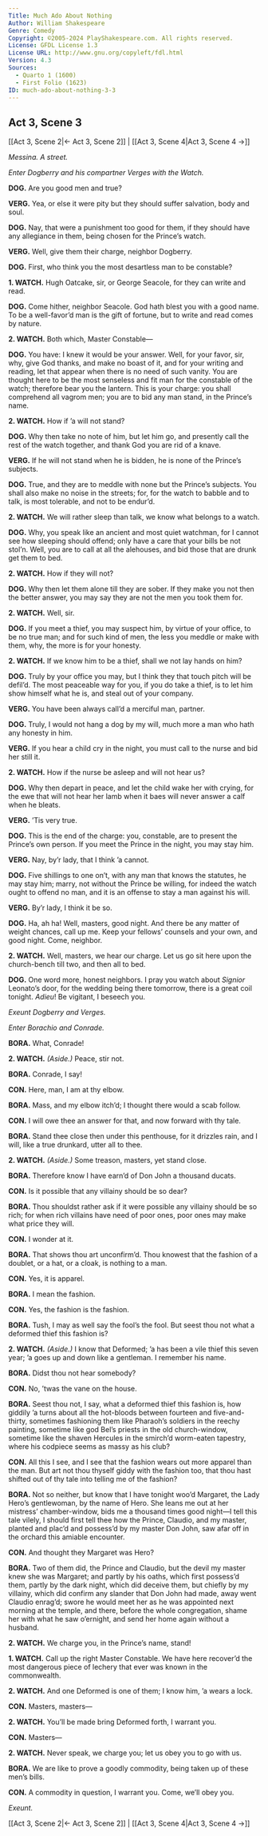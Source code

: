 ```yaml
---
Title: Much Ado About Nothing
Author: William Shakespeare
Genre: Comedy
Copyright: ©2005-2024 PlayShakespeare.com. All rights reserved.
License: GFDL License 1.3
License URL: http://www.gnu.org/copyleft/fdl.html
Version: 4.3
Sources:
  - Quarto 1 (1600)
  - First Folio (1623)
ID: much-ado-about-nothing-3-3
---
```


## Act 3, Scene 3
[[Act 3, Scene 2|← Act 3, Scene 2]] | [[Act 3, Scene 4|Act 3, Scene 4 →]]

*Messina. A street.*

*Enter Dogberry and his compartner Verges with the Watch.*

**DOG.**
Are you good men and true?

**VERG.**
Yea, or else it were pity but they should suffer salvation, body and soul.

**DOG.**
Nay, that were a punishment too good for them, if they should have any allegiance in them, being chosen for the Prince’s watch.

**VERG.**
Well, give them their charge, neighbor Dogberry.

**DOG.**
First, who think you the most desartless man to be constable?

**1. WATCH.**
Hugh Oatcake, sir, or George Seacole, for they can write and read.

**DOG.**
Come hither, neighbor Seacole. God hath blest you with a good name. To be a well-favor’d man is the gift of fortune, but to write and read comes by nature.

**2. WATCH.**
Both which, Master Constable⁠—

**DOG.**
You have: I knew it would be your answer. Well, for your favor, sir, why, give God thanks, and make no boast of it, and for your writing and reading, let that appear when there is no need of such vanity. You are thought here to be the most senseless and fit man for the constable of the watch; therefore bear you the lantern. This is your charge: you shall comprehend all vagrom men; you are to bid any man stand, in the Prince’s name.

**2. WATCH.**
How if ’a will not stand?

**DOG.**
Why then take no note of him, but let him go, and presently call the rest of the watch together, and thank God you are rid of a knave.

**VERG.**
If he will not stand when he is bidden, he is none of the Prince’s subjects.

**DOG.**
True, and they are to meddle with none but the Prince’s subjects. You shall also make no noise in the streets; for, for the watch to babble and to talk, is most tolerable, and not to be endur’d.

**2. WATCH.**
We will rather sleep than talk, we know what belongs to a watch.

**DOG.**
Why, you speak like an ancient and most quiet watchman, for I cannot see how sleeping should offend; only have a care that your bills be not stol’n. Well, you are to call at all the alehouses, and bid those that are drunk get them to bed.

**2. WATCH.**
How if they will not?

**DOG.**
Why then let them alone till they are sober. If they make you not then the better answer, you may say they are not the men you took them for.

**2. WATCH.**
Well, sir.

**DOG.**
If you meet a thief, you may suspect him, by virtue of your office, to be no true man; and for such kind of men, the less you meddle or make with them, why, the more is for your honesty.

**2. WATCH.**
If we know him to be a thief, shall we not lay hands on him?

**DOG.**
Truly by your office you may, but I think they that touch pitch will be defil’d. The most peaceable way for you, if you do take a thief, is to let him show himself what he is, and steal out of your company.

**VERG.**
You have been always call’d a merciful man, partner.

**DOG.**
Truly, I would not hang a dog by my will, much more a man who hath any honesty in him.

**VERG.**
If you hear a child cry in the night, you must call to the nurse and bid her still it.

**2. WATCH.**
How if the nurse be asleep and will not hear us?

**DOG.**
Why then depart in peace, and let the child wake her with crying, for the ewe that will not hear her lamb when it baes will never answer a calf when he bleats.

**VERG.**
’Tis very true.

**DOG.**
This is the end of the charge: you, constable, are to present the Prince’s own person. If you meet the Prince in the night, you may stay him.

**VERG.**
Nay, by’r lady, that I think ’a cannot.

**DOG.**
Five shillings to one on’t, with any man that knows the statutes, he may stay him; marry, not without the Prince be willing, for indeed the watch ought to offend no man, and it is an offense to stay a man against his will.

**VERG.**
By’r lady, I think it be so.

**DOG.**
Ha, ah ha! Well, masters, good night. And there be any matter of weight chances, call up me. Keep your fellows’ counsels and your own, and good night. Come, neighbor.

**2. WATCH.**
Well, masters, we hear our charge. Let us go sit here upon the church-bench till two, and then all to bed.

**DOG.**
One word more, honest neighbors. I pray you watch about *Signior* Leonato’s door, for the wedding being there tomorrow, there is a great coil tonight. *Adieu*! Be vigitant, I beseech you.

*Exeunt Dogberry and Verges.*

*Enter Borachio and Conrade.*

**BORA.**
What, Conrade!

**2. WATCH.**
*(Aside.)*
Peace, stir not.

**BORA.**
Conrade, I say!

**CON.**
Here, man, I am at thy elbow.

**BORA.**
Mass, and my elbow itch’d; I thought there would a scab follow.

**CON.**
I will owe thee an answer for that, and now forward with thy tale.

**BORA.**
Stand thee close then under this penthouse, for it drizzles rain, and I will, like a true drunkard, utter all to thee.

**2. WATCH.**
*(Aside.)*
Some treason, masters, yet stand close.

**BORA.**
Therefore know I have earn’d of Don John a thousand ducats.

**CON.**
Is it possible that any villainy should be so dear?

**BORA.**
Thou shouldst rather ask if it were possible any villainy should be so rich; for when rich villains have need of poor ones, poor ones may make what price they will.

**CON.**
I wonder at it.

**BORA.**
That shows thou art unconfirm’d. Thou knowest that the fashion of a doublet, or a hat, or a cloak, is nothing to a man.

**CON.**
Yes, it is apparel.

**BORA.**
I mean the fashion.

**CON.**
Yes, the fashion is the fashion.

**BORA.**
Tush, I may as well say the fool’s the fool. But seest thou not what a deformed thief this fashion is?

**2. WATCH.**
*(Aside.)*
I know that Deformed; ’a has been a vile thief this seven year; ’a goes up and down like a gentleman. I remember his name.

**BORA.**
Didst thou not hear somebody?

**CON.**
No, ’twas the vane on the house.

**BORA.**
Seest thou not, I say, what a deformed thief this fashion is, how giddily ’a turns about all the hot-bloods between fourteen and five-and-thirty, sometimes fashioning them like Pharaoh’s soldiers in the reechy painting, sometime like god Bel’s priests in the old church-window, sometime like the shaven Hercules in the smirch’d worm-eaten tapestry, where his codpiece seems as massy as his club?

**CON.**
All this I see, and I see that the fashion wears out more apparel than the man. But art not thou thyself giddy with the fashion too, that thou hast shifted out of thy tale into telling me of the fashion?

**BORA.**
Not so neither, but know that I have tonight woo’d Margaret, the Lady Hero’s gentlewoman, by the name of Hero. She leans me out at her mistress’ chamber-window, bids me a thousand times good night—I tell this tale vilely, I should first tell thee how the Prince, Claudio, and my master, planted and plac’d and possess’d by my master Don John, saw afar off in the orchard this amiable encounter.

**CON.**
And thought they Margaret was Hero?

**BORA.**
Two of them did, the Prince and Claudio, but the devil my master knew she was Margaret; and partly by his oaths, which first possess’d them, partly by the dark night, which did deceive them, but chiefly by my villainy, which did confirm any slander that Don John had made, away went Claudio enrag’d; swore he would meet her as he was appointed next morning at the temple, and there, before the whole congregation, shame her with what he saw o’ernight, and send her home again without a husband.

**2. WATCH.**
We charge you, in the Prince’s name, stand!

**1. WATCH.**
Call up the right Master Constable. We have here recover’d the most dangerous piece of lechery that ever was known in the commonwealth.

**2. WATCH.**
And one Deformed is one of them; I know him, ’a wears a lock.

**CON.**
Masters, masters⁠—

**2. WATCH.**
You’ll be made bring Deformed forth, I warrant you.

**CON.**
Masters⁠—

**2. WATCH.**
Never speak, we charge you; let us obey you to go with us.

**BORA.**
We are like to prove a goodly commodity, being taken up of these men’s bills.

**CON.**
A commodity in question, I warrant you. Come, we’ll obey you.

*Exeunt.*

[[Act 3, Scene 2|← Act 3, Scene 2]] | [[Act 3, Scene 4|Act 3, Scene 4 →]]